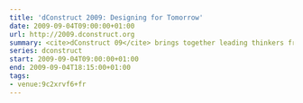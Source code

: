 ```yaml
---
title: 'dConstruct 2009: Designing for Tomorrow'
date: 2009-09-04T09:00:00+01:00
url: http://2009.dconstruct.org
summary: <cite>dConstruct 09</cite> brings together leading thinkers from the fields of ubiquitous computing, interface design, gaming and mobile to explore the challenges of designing for tomorrow.
series: dconstruct
start: 2009-09-04T09:00:00+01:00
end: 2009-09-04T18:15:00+01:00
tags:
- venue:9c2xrvf6+fr
---
```


